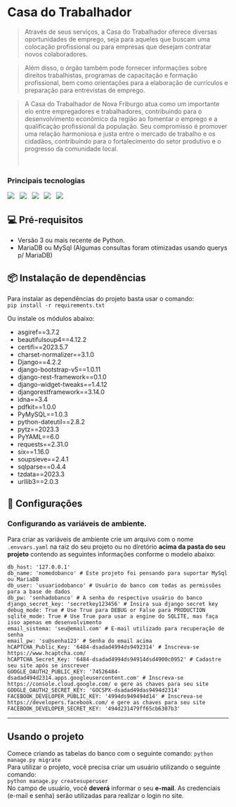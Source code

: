 # Casa do Trabalhador <br>


> <p>Através de seus serviços, a Casa do Trabalhador oferece diversas oportunidades de emprego, seja para aqueles que buscam uma colocação profissional ou para empresas que desejam contratar novos colaboradores. </p>

> <p>Além disso, o órgão também pode fornecer informações sobre direitos trabalhistas, programas de capacitação e formação profissional, bem como orientações para a elaboração de currículos e preparação para entrevistas de emprego.</p>

> <p>A Casa do Trabalhador de Nova Friburgo atua como um importante elo entre empregadores e trabalhadores, contribuindo para o desenvolvimento econômico da região ao fomentar o emprego e a qualificação profissional da população. Seu compromisso é promover uma relação harmoniosa e justa entre o mercado de trabalho e os cidadãos, contribuindo para o fortalecimento do setor produtivo e o progresso da comunidade local.</p> <br>


### Principais tecnologias
<p>
<img src="https://img.icons8.com/color/48/000000/python.png"/>&nbsp;&nbsp;
<img src="https://img.icons8.com/color/48/000000/django.png"/>&nbsp;&nbsp;
<img src="https://img.icons8.com/color/48/000000/bootstrap.png"/>&nbsp;&nbsp;
<img src="https://img.icons8.com/windows/48/000000/font-awesome.png"/>&nbsp;&nbsp;
<img src="https://img.icons8.com/color/48/000000/maria-db.png"/>
</p>

## 💻 Pré-requisitos
- Versão 3 ou mais recente de Python.
- MariaDB ou MySql (Algumas consultas foram otimizadas usando querys p/ MariaDB)




## 📦 Instalação de dependências

Para instalar as dependências do projeto basta usar o comando:<br>
`pip install -r requirements.txt`

Ou instale os módulos abaixo:

- asgiref==3.7.2
- beautifulsoup4==4.12.2
- certifi==2023.5.7
- charset-normalizer==3.1.0
- Django==4.2.2
- django-bootstrap-v5==1.0.11
- django-rest-framework==0.1.0
- django-widget-tweaks==1.4.12
- djangorestframework==3.14.0
- idna==3.4
- pdfkit==1.0.0
- PyMySQL==1.0.3
- python-dateutil==2.8.2
- pytz==2023.3
- PyYAML==6.0
- requests==2.31.0
- six==1.16.0
- soupsieve==2.4.1
- sqlparse==0.4.4
- tzdata==2023.3
- urllib3==2.0.3



## 🔧 Configurações
### Configurando as variáveis de ambiente.

Para criar as variáveis de ambiente crie um arquivo com o nome `.envvars.yaml` na raiz do seu projeto ou no diretório **acima da pasta do seu projeto** contendo as seguintes informações conforme o modelo abaixo:
```
db_host: '127.0.0.1'
db_name: 'nomedobanco' # Este projeto foi pensando para suportar MySql ou MariaDB
db_user: 'usuariodobanco' # Usuário do banco com todas as permissões para a base de dados
db_pw: 'senhadobanco' # A senha do respectivo usuário do banco
django_secret_key: 'secretkey123456' # Insira sua django secret key
debug_mode: True # Use True para DEBUG or False para PRODUCTION
sqlite_mode: True # Use True para usar a engine do SQLITE, mas faça isso apenas em desenvolvimento
email_sistema: 'seu@email.com' # E-mail utilizado para recuperação de senha
email_pw: 'su@senha123' # Senha do email acima
hCAPTCHA_Public_Key: '6484-dsadad4994ds9492314' # Inscreva-se https://www.hcaptcha.com/
hCAPTCHA_Secret_Key: '6484-dsadad4994ds94914dsd4900c0952' # Cadastre seu site após se inscrever
GOOGLE_OAUTH2_PUBLIC_KEY: '74526484-dsadad494d2314.apps.googleusercontent.com' # Inscreva-se https://console.cloud.google.com/ e gere as chaves para seu site
GOOGLE_OAUTH2_SECRET_KEY: 'GOCSPX-dsadad49das9494d2314'
FACEBOOK_DEVELOPER_PUBLIC_KEY: '4994ds949494d14' # Inscreva-se https://developers.facebook.com/ e gere as chaves para seu site
FACEBOOK_DEVELOPER_SECRET_KEY: '494d231479ff65cb6307b3'
```

------------


## Usando o projeto
Comece criando as tabelas do banco com o seguinte comando:
`python manage.py migrate` <br>
Para utilizar o projeto, você precisa criar um usuário utilizando o seguinte comando: <br>
`python manage.py createsuperuser`  <br>
No campo de usuário, você **deverá** informar o seu **e-mail**. As credenciais (e-mail e senha) serão utilizadas para realizar o login no site.